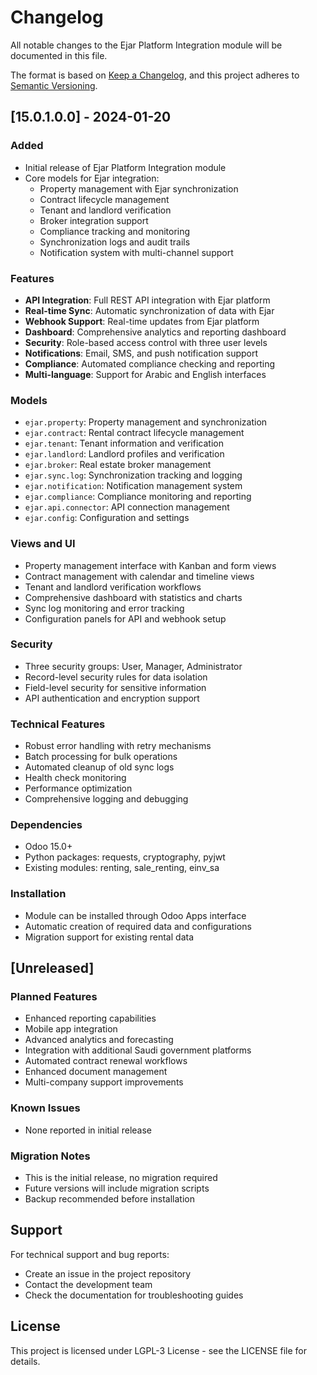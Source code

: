 # Changelog

All notable changes to the Ejar Platform Integration module will be documented in this file.

The format is based on [Keep a Changelog](https://keepachangelog.com/en/1.0.0/),
and this project adheres to [Semantic Versioning](https://semver.org/spec/v2.0.0.html).

## [15.0.1.0.0] - 2024-01-20

### Added
- Initial release of Ejar Platform Integration module
- Core models for Ejar integration:
  - Property management with Ejar synchronization
  - Contract lifecycle management
  - Tenant and landlord verification
  - Broker integration support
  - Compliance tracking and monitoring
  - Synchronization logs and audit trails
  - Notification system with multi-channel support

### Features
- **API Integration**: Full REST API integration with Ejar platform
- **Real-time Sync**: Automatic synchronization of data with Ejar
- **Webhook Support**: Real-time updates from Ejar platform
- **Dashboard**: Comprehensive analytics and reporting dashboard
- **Security**: Role-based access control with three user levels
- **Notifications**: Email, SMS, and push notification support
- **Compliance**: Automated compliance checking and reporting
- **Multi-language**: Support for Arabic and English interfaces

### Models
- `ejar.property`: Property management and synchronization
- `ejar.contract`: Rental contract lifecycle management
- `ejar.tenant`: Tenant information and verification
- `ejar.landlord`: Landlord profiles and verification
- `ejar.broker`: Real estate broker management
- `ejar.sync.log`: Synchronization tracking and logging
- `ejar.notification`: Notification management system
- `ejar.compliance`: Compliance monitoring and reporting
- `ejar.api.connector`: API connection management
- `ejar.config`: Configuration and settings

### Views and UI
- Property management interface with Kanban and form views
- Contract management with calendar and timeline views
- Tenant and landlord verification workflows
- Comprehensive dashboard with statistics and charts
- Sync log monitoring and error tracking
- Configuration panels for API and webhook setup

### Security
- Three security groups: User, Manager, Administrator
- Record-level security rules for data isolation
- Field-level security for sensitive information
- API authentication and encryption support

### Technical Features
- Robust error handling with retry mechanisms
- Batch processing for bulk operations
- Automated cleanup of old sync logs
- Health check monitoring
- Performance optimization
- Comprehensive logging and debugging

### Dependencies
- Odoo 15.0+
- Python packages: requests, cryptography, pyjwt
- Existing modules: renting, sale_renting, einv_sa

### Installation
- Module can be installed through Odoo Apps interface
- Automatic creation of required data and configurations
- Migration support for existing rental data

## [Unreleased]

### Planned Features
- Enhanced reporting capabilities
- Mobile app integration
- Advanced analytics and forecasting
- Integration with additional Saudi government platforms
- Automated contract renewal workflows
- Enhanced document management
- Multi-company support improvements

### Known Issues
- None reported in initial release

### Migration Notes
- This is the initial release, no migration required
- Future versions will include migration scripts
- Backup recommended before installation

## Support

For technical support and bug reports:
- Create an issue in the project repository
- Contact the development team
- Check the documentation for troubleshooting guides

## License

This project is licensed under LGPL-3 License - see the LICENSE file for details.